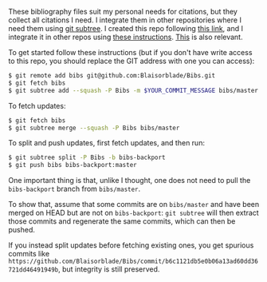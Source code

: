 These bibliography files suit my personal needs for citations, but they collect
all citations I need.
I integrate them in other repositories where I need them using [git subtree][1].
I created this repo following [this link][Creation], and I integrate it in other
repos using [these instructions][2]. [This][3] is also relevant.

To get started follow these instructions (but if you don't have write access to
this repo, you should replace the GIT address with one you can access):

```bash
$ git remote add bibs git@github.com:Blaisorblade/Bibs.git
$ git fetch bibs
$ git subtree add --squash -P Bibs -m $YOUR_COMMIT_MESSAGE bibs/master
```

To fetch updates:

```bash
$ git fetch bibs
$ git subtree merge --squash -P Bibs bibs/master
```

To split and push updates, first fetch updates, and then run:

```bash
$ git subtree split -P Bibs -b bibs-backport
$ git push bibs bibs-backport:master
```

One important thing is that, unlike I thought, one does not need to pull the
`bibs-backport` branch from `bibs/master`.

To show that, assume that some commits are on `bibs/master` and have been merged
on HEAD but are not on `bibs-backport`: `git subtree` will then extract those
commits and regenerate the same commits, which can then be pushed.

If you instead split updates before fetching existing ones, you get spurious
commits like
`https://github.com/Blaisorblade/Bibs/commit/b6c1121db5e0b06a13ad60dd36721dd46491949b`,
but integrity is still preserved.

[1]: https://github.com/apenwarr/git-subtree
[Creation]: http://psionides.eu/2010/02/04/sharing-code-between-projects-with-git-subtree/
[2]: http://www.ashday.com/blogs/russell-keppner/git-subtree-easier-way-import-repository-dev-cloud
[3]: http://h2ik.co/2011/03/having-fun-with-git-subtree/
